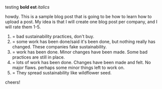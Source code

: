 testing
<b> bold est </b>
<i> italics </i>


howdy. This is a sample blog post that is going to be how to learn how to upload a post. 
My idea is that I will create one blog post per company, and I will rate them 1-5.

<ol>
<li> = bad sustainability practices, don't buy.
<li> = some work has been done/said it's been done, but nothing really has changed. These companies fake sustainability.
<li> = work has been done. Minor changes have been made. Some bad practices are still in place.
<li> = lots of work has been done. Changes have been made and felt. No major flaws. perhaps some minor things left to work on.
<li> = They spread sustainability like wildflower seed.
</ol>

cheers!
